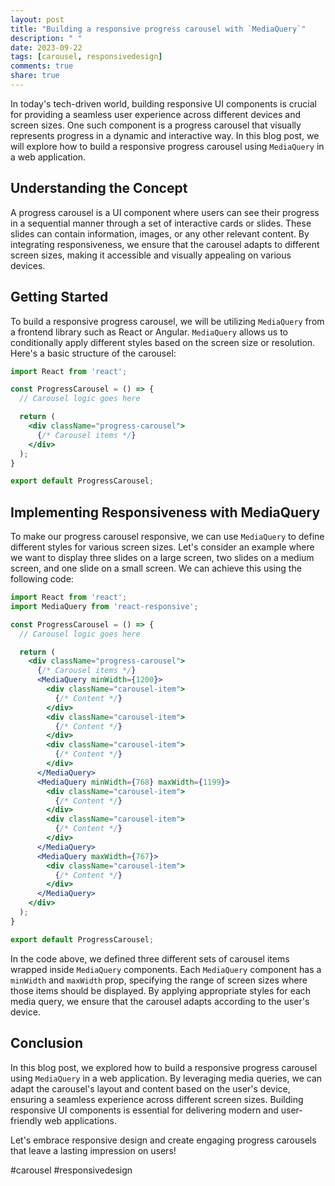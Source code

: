```yaml
---
layout: post
title: "Building a responsive progress carousel with `MediaQuery`"
description: " "
date: 2023-09-22
tags: [carousel, responsivedesign]
comments: true
share: true
---
```


In today's tech-driven world, building responsive UI components is crucial for providing a seamless user experience across different devices and screen sizes. One such component is a progress carousel that visually represents progress in a dynamic and interactive way. In this blog post, we will explore how to build a responsive progress carousel using `MediaQuery` in a web application.

## Understanding the Concept

A progress carousel is a UI component where users can see their progress in a sequential manner through a set of interactive cards or slides. These slides can contain information, images, or any other relevant content. By integrating responsiveness, we ensure that the carousel adapts to different screen sizes, making it accessible and visually appealing on various devices.

## Getting Started

To build a responsive progress carousel, we will be utilizing `MediaQuery` from a frontend library such as React or Angular. `MediaQuery` allows us to conditionally apply different styles based on the screen size or resolution. Here's a basic structure of the carousel:

```jsx
import React from 'react';

const ProgressCarousel = () => {
  // Carousel logic goes here

  return (
    <div className="progress-carousel">
      {/* Carousel items */}
    </div>
  );
}

export default ProgressCarousel;
```

## Implementing Responsiveness with MediaQuery

To make our progress carousel responsive, we can use `MediaQuery` to define different styles for various screen sizes. Let's consider an example where we want to display three slides on a large screen, two slides on a medium screen, and one slide on a small screen. We can achieve this using the following code:

```jsx
import React from 'react';
import MediaQuery from 'react-responsive';

const ProgressCarousel = () => {
  // Carousel logic goes here

  return (
    <div className="progress-carousel">
      {/* Carousel items */}
      <MediaQuery minWidth={1200}>
        <div className="carousel-item">
          {/* Content */}
        </div>
        <div className="carousel-item">
          {/* Content */}
        </div>
        <div className="carousel-item">
          {/* Content */}
        </div>
      </MediaQuery>
      <MediaQuery minWidth={768} maxWidth={1199}>
        <div className="carousel-item">
          {/* Content */}
        </div>
        <div className="carousel-item">
          {/* Content */}
        </div>
      </MediaQuery>
      <MediaQuery maxWidth={767}>
        <div className="carousel-item">
          {/* Content */}
        </div>
      </MediaQuery>
    </div>
  );
}

export default ProgressCarousel;
```

In the code above, we defined three different sets of carousel items wrapped inside `MediaQuery` components. Each `MediaQuery` component has a `minWidth` and `maxWidth` prop, specifying the range of screen sizes where those items should be displayed. By applying appropriate styles for each media query, we ensure that the carousel adapts according to the user's device.

## Conclusion

In this blog post, we explored how to build a responsive progress carousel using `MediaQuery` in a web application. By leveraging media queries, we can adapt the carousel's layout and content based on the user's device, ensuring a seamless experience across different screen sizes. Building responsive UI components is essential for delivering modern and user-friendly web applications.

Let's embrace responsive design and create engaging progress carousels that leave a lasting impression on users!

#carousel #responsivedesign